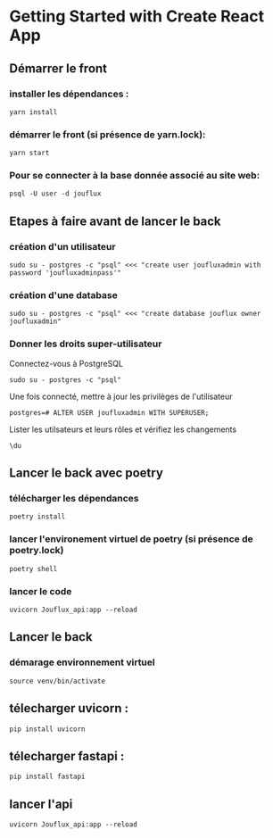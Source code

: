 # Getting Started with Create React App

## Démarrer le front
### installer les dépendances :
```
yarn install
```

### démarrer le front (si présence de yarn.lock):
```
yarn start
```

### Pour se connecter à la base donnée associé au site web:

```
psql -U user -d jouflux
```


## Etapes à faire avant de lancer le back 

### création d'un utilisateur 
```
sudo su - postgres -c "psql" <<< "create user joufluxadmin with password 'joufluxadminpass'"
````

### création d'une database 
```
sudo su - postgres -c "psql" <<< "create database jouflux owner joufluxadmin"
```

### Donner les droits super-utilisateur 

Connectez-vous à PostgreSQL 
```
sudo su - postgres -c "psql"
```
Une fois connecté, mettre à jour les privilèges de l'utilisateur  
```
postgres=# ALTER USER joufluxadmin WITH SUPERUSER;
```
Lister les utilsateurs et leurs rôles et vérifiez les changements
``` 
\du
```
## Lancer le back avec poetry

### télécharger les dépendances
```
poetry install
```
### lancer l'environement virtuel de poetry (si présence de poetry.lock)
```
poetry shell
```

### lancer le code 
```
uvicorn Jouflux_api:app --reload
```
## Lancer le back
### démarage environnement virtuel
```
source venv/bin/activate
```

## télecharger uvicorn : 

```
pip install uvicorn
```
## télecharger fastapi : 

```
pip install fastapi
```

## lancer l'api
```
uvicorn Jouflux_api:app --reload
```